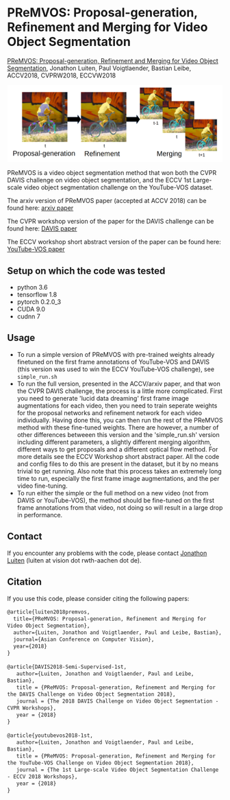 # PReMVOS: Proposal-generation, Refinement and Merging for Video Object Segmentation

[PReMVOS: Proposal-generation, Refinement and Merging for Video Object Segmentation](https://arxiv.org/abs/1807.09190), Jonathon Luiten, Paul Voigtlaender, Bastian Leibe, ACCV2018, CVPRW2018, ECCVW2018

![TEASER](data/teaser.png)

PReMVOS is a video object segmentation method that won both the CVPR DAVIS challenge on video object segmentation, and the ECCV 1st Large-scale video object segmentation challenge on the YouTube-VOS dataset.

The arxiv version of PReMVOS paper (accepted at ACCV 2018) can be found here:
[arxiv paper](https://arxiv.org/abs/1807.09190)

The CVPR workshop version of the paper for the DAVIS challenge can be found here:
[DAVIS paper](https://www.vision.rwth-aachen.de/media/papers/premvos-2018/DAVIS-Semisupervised-Challenge-1st-Team.pdf)

The ECCV workshop short abstract version of the paper can be found here:
[YouTube-VOS paper](https://www.vision.rwth-aachen.de/media/papers/premvos-20182/Luiten_eccvw18_premvos_extended_abstract.pdf)

## Setup on which the code was tested
- python 3.6
- tensorflow 1.8
- pytorch 0.2.0_3
- CUDA 9.0
- cudnn 7


## Usage
- To run a simple version of PReMVOS with pre-trained weights already finetuned on the first frame annotations of YouTube-VOS and DAVIS (this version was used to win the ECCV YouTube-VOS challenge), see `simple_run.sh` 
- To run the full version, presented in the ACCV/arxiv paper, and that won the CVPR DAVIS challenge, the process is a little more complicated. First you need to generate 'lucid data dreaming' first frame image augmentations for each video, then you need to train seperate weights for the proposal networks and refinement network for each video individually. Having done this, you can then run the rest of the PReMVOS method with these fine-tuned weights. There are however, a number of other differences betweeen this version and the 'simple_run.sh' version including different parameters, a slightly different merging algorithm, different ways to get proposals and a different optical flow method. For more details see the ECCV Workshop short abstract paper. All the code and config files to do this are present in the dataset, but it by no means trivial to get running. Also note that this process takes an extremely long time to run, especially the first frame image augmentations, and the per video fine-tuning.
- To run either the simple or the full method on a new video (not from DAVIS or YouTube-VOS), the method should be fine-tuned on the first frame annotations from that video, not doing so will result in a large drop in performance.

## Contact

If you encounter any problems with the code, please contact [Jonathon Luiten](https://www.vision.rwth-aachen.de/person/216/) (luiten at vision dot rwth-aachen dot de).

## Citation
If you use this code, please consider citing the following papers:

```
@article{luiten2018premvos,
  title={PReMVOS: Proposal-generation, Refinement and Merging for Video Object Segmentation},
  author={Luiten, Jonathon and Voigtlaender, Paul and Leibe, Bastian},
  journal={Asian Conference on Computer Vision},
  year={2018}
}

@article{DAVIS2018-Semi-Supervised-1st,
   author={Luiten, Jonathon and Voigtlaender, Paul and Leibe, Bastian},
   title = {PReMVOS: Proposal-generation, Refinement and Merging for the DAVIS Challenge on Video Object Segmentation 2018},
   journal = {The 2018 DAVIS Challenge on Video Object Segmentation - CVPR Workshops},
   year = {2018}
}

@article{youtubevos2018-1st,
   author={Luiten, Jonathon and Voigtlaender, Paul and Leibe, Bastian},
   title = {PReMVOS: Proposal-generation, Refinement and Merging for the YouTube-VOS Challenge on Video Object Segmentation 2018},
   journal = {The 1st Large-scale Video Object Segmentation Challenge - ECCV 2018 Workshops},
   year = {2018}
}
```


